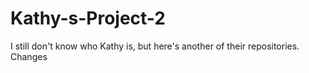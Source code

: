 # Kathy-s-Project-2
I still don't know who Kathy is, but here's another of their repositories.
Changes
